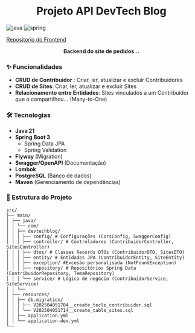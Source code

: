 [JAVA_BADGE]:https://img.shields.io/badge/java-%23ED8B00.svg?style=for-the-badge&logo=openjdk&logoColor=white

[SPRING_BADGE]: https://img.shields.io/badge/spring-%236DB33F.svg?style=for-the-badge&logo=spring&logoColor=white

<h1 align="center"> Projeto API DevTech Blog </h1>

![java][JAVA_BADGE]
![spring][SPRING_BADGE]

[Repositorio do Frontend](https://github.com/MarcioCosta013/DevTechBlog-UI_DecolaTech2025)
<p align="center">
  <b>Backend do site de pedidos...</b>
</p>

<h3> ✨ Funcionalidades </h3>

- **CRUD de Contribuidor** : Criar, ler, atualizar e excluir Contribuidores
- **CRUD de Sites**: Criar, ler, atualizar e excluir Sites
- **Relacionamento entre Entidades**: Sites vinculados a um Contribuidor que o compartilhou... (Many-to-One)

<h3> 🛠️ Tecnologias </h3>

- **Java 21**
- **Spring Boot 3**
    - Spring Data JPA
    - Spring Validation
- **Flyway** (Migration)
- **Swagger/OpenAPI** (Documentação)
- **Lombok**
- **PostgreSQL** (Banco de dados)
- **Maven** (Gerenciamento de dependências)


<h3> 📂 Estrutura do Projeto </h3>

````
src/
├── main/
│ ├── java/
│ │ └── com/
│ │ ├── devtechblog/
│ │ │ ├── config/ # Configurações (CorsConfig, SwaggerConfig)
│ │ │ ├── controller/ # Controladores (ContribuidorController, SitesController)
│ │ │ ├── dtos/ # Classes Records DTOs (ContribuidorDTO, SitesDTO)
│ │ │ ├── entity/ # Entidades JPA (ContribuidorEntity, SiteEntity)
│ │ │ ├── exception/ #Excesão personalisada (NotFoundException)
│ │ │ ├── repository/ # Repositórios Spring Data (ContribuidorRepository, TemaRepository)
│ │ │ └── service/ # Lógica de negócio (ContribuidorService, SiteService)
│ │ └── 
│ ├── resources/
│ │ ├── db.migration/
│ │ │ ├── V202504051704__create_tecle_contribuidor.sql
│ │ │ └── V202504051714__create_table_sites.sql
│ │ ├── application.yml
│ │ └── application-dev.yml
└── 
````

